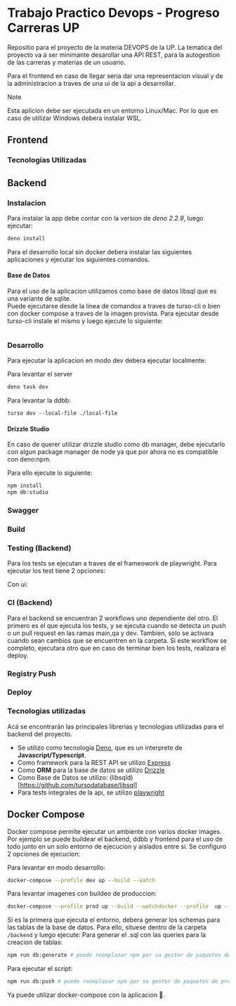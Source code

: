# Trabajo Practico Devops - Progreso Carreras UP  

Repositio para el proyecto de la materia DEVOPS de la UP. La tematica del proyecto va a ser minimante desarollar una API REST, para la autogestion de las carreras y materias de un usuario. 

Para el frontend en caso de llegar seria dar una representacion visual y de la administracion a traves de una ui de la api a desarrollar.

> [!NOTE]
> Esta aplicion debe ser ejecutada en un entorno Linux/Mac. Por lo que en caso de utilizar Windows debera instalar WSL.  

## Frontend

### Tecnologias Utilizadas 


## Backend 

### Instalacion

Para instalar la app debe contar con la version de *deno 2.2.9*, luego ejecutar: 
```bash
deno install
```
Para el desarrollo local sin docker debera instalar las siguientes aplicaciones y ejecutar los siguientes comandos.

#### Base de Datos

Para el uso de la aplicacion utilizamos como base de datos libsql que es una variante de sqlite.   
Puede ejecutarse desde la linea de comandos a traves de turso-cli o bien con docker compose a traves de la imagen provista.
Para ejecutar desde turso-cli instale el mismo y luego ejecute lo siguiente:
```bash

```

### Desarrollo

Para ejecutar la aplicacion en modo dev debera ejecutar localmente: 

Para levantar el server 
```bash
deno task dev
```

Para levantar la ddbb:
```
turso dev --local-file ./local-file
```
#### Drizzle Studio

En caso de querer utilizar drizzle studio como db manager, debe ejecutarlo con algun package manager de node ya que por ahora no es compatible con deno:npm. 

Para ello ejecute lo siguiente:
```bash
npm install
npm db:studio
```


### Swagger 

### Build


### Testing (Backend) 

Para los tests se ejecutan a traves de el frameowork de playwright.
Para ejecutar los test tiene 2 opciones: 

Con ui:


### CI (Backend)

Para el backend se encuentran 2 workflows uno dependiente del otro. 
El primero es el que ejecuta los tests, y se ejecuta cuando se detecta un push o un pull request en las ramas main,qa y dev. Tambien, solo se activara cuando sean cambios que se encuentren en la carpeta.
Si este workflow se completo, ejecutara otro que en caso de terminar bien los tests, realizara el deploy. 

### Registry Push




### Deploy 


### Tecnologias utilizadas

Acá se encontrarán las principales librerias y tecnologias utilizadas para el backend del proyecto. 

- Se utilizo como tecnologia [Deno](https://deno.com/), que es un interprete de **Javascript/Typescript**.
- Como framework para la REST API se utilizo [Express](https://expressjs.com/)
- Como **ORM** para la base de datos se utilizo [Drizzle](https://orm.drizzle.team/)
- Como Base de Datos se utilizo: (libsqld)[https://github.com/tursodatabase/libsql]
- Para tests integrales de la api, se utilizo [playwright](https://playwright.dev/) 



## Docker Compose

Docker compose permite ejecutar un ambiente con varios docker images. Por ejemplo se puede buildear el backend, ddbb y frontend para el uso de todo junto en un solo entorno de ejecucion y aislados entre si.
Se configuro 2 opciones de ejecucion: 

Para levantar en modo desarrollo:
```bash
docker-compose --profile dev up --build --watch
```
Para levantar imagenes con buildeo de produccion:
```bash
docker-compose --profile prod up --build --watchdocker --profile  up --build 
```
Si es la primera que ejecuta el entorno, debera generar los schemas para las tablas de la base de datos. Para ello, situese dentro de la carpeta `/backend` y luego ejecute:
Para generar el .sql con las queries para la creacion de tablas:
```bash
npm run db:generate # puede reemplazar npm por su gestor de paquetes de preferencia
```
Para ejecutar el script:
```bash
npm run db:push # puede reemplazar npm por su gestor de paquetes de preferencia
```

Ya puede utilizar docker-compose con la aplicacion 🐳.
